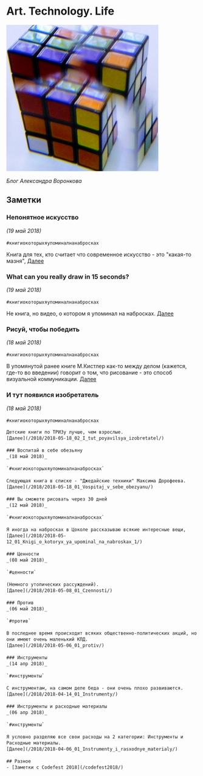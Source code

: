 # Art. Technology. Life

![Cubes](/image/00-white-cube.jpg)

*Блог Александра Воронкова*

## Заметки
### Непонятное искусство
_(19 май 2018)_

`#книгиокоторыхяупоминалнанабросках`

Книга для тех, кто считает что современное искусство - это "какая-то мазня",
[Далее](/2018/2018-05-19_02_Neponyatnoe_iskusstvo/)

### What can you really draw in 15 seconds?
_(19 май 2018)_

`#книгиокоторыхяупоминалнанабросках`

Не книга, но видео, о котором я упоминал на набросках.
[Далее](/2018/2018-05-19_01_What_can_you_really_draw_in_15_seconds/)

### Рисуй, чтобы победить
_(18 май 2018)_

`#книгиокоторыхяупоминалнанабросках`

В упомянутой ранее книге М.Кистлер как-то между делом (кажется, где-то во введении) говорит о том, что рисование - это способ визуальной коммуникации.
[Далее](/2018/2018-05-18_03_Risuj,_chtoby_pobedit/)

### И тут появился изобретатель
_(18 май 2018)_

`#книгиокоторыхяупоминалнанабросках`

```
Детские книги по ТРИЗу лучше, чем взрослые.
[Далее](/2018/2018-05-18_02_I_tut_poyavilsya_izobretatel/)

### Воспитай в себе обезьяну
_(18 май 2018)_

`#книгиокоторыхяупоминалнанабросках`

Следующая книга в списке - "Джедайские техники" Максима Дорофеева.
[Далее](/2018/2018-05-18_01_Vospitaj_v_sebe_obezyanu/)

### Вы сможете рисовать через 30 дней
_(12 май 2018)_

`#книгиокоторыхяупоминалнанабросках`

Я иногда на набросках в Цоколе рассказываю всякие интересные вещи,
[Далее](/2018/2018-05-12_01_Knigi_o_kotoryx_ya_upominal_na_nabroskax_1/)

### Ценности
_(08 май 2018)_

`#ценности`

(Немного утопических рассуждений).
[Далее](/2018/2018-05-08_01_Czennosti/)

### Против
_(06 май 2018)_

`#против`

В последнее время происходит всяких общественно-политических акций, но они имеют очень маленький КПД.
[Далее](/2018/2018-05-06_01_protiv/)

### Инструменты
_(14 апр 2018)_

`#инструменты`

С инструментам, на самом деле беда - они очень плохо развиваются.
[Далее](/2018/2018-04-14_01_Instrumenty/)

### Инструменты и расходные материалы
_(06 апр 2018)_

`#инструменты`

Я условно разделяю все свои расходы на 2 категории: Инструменты и Расходные материалы.
[Далее](/2018/2018-04-06_01_Instrumenty_i_rasxodnye_materialy/)

## Разное
- [Заметки с Codefest 2018](/codefest2018/)
